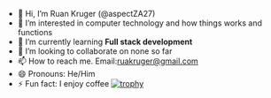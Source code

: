 - 👋 Hi, I’m Ruan Kruger (@aspectZA27)
- 👀 I’m interested in computer technology and how things works and functions
- 🌱 I’m currently learning **Full stack development**
- 💞️ I’m looking to collaborate on none so far
- 📫 How to reach me. Email:ruakruger@gmail.com
- 😄 Pronouns: He/Him
- ⚡ Fun fact: I enjoy coffee
[![trophy](https://github-profile-trophy.vercel.app/?username=aspectZA27&theme=onedark)](https://github.com/ryo-ma/github-profile-trophy)
<!---
aspectZA27/aspectZA27 is a ✨ special ✨ repository because its `README.md` (this file) appears on your GitHub profile.
You can click the Preview link to take a look at your changes.
--->
